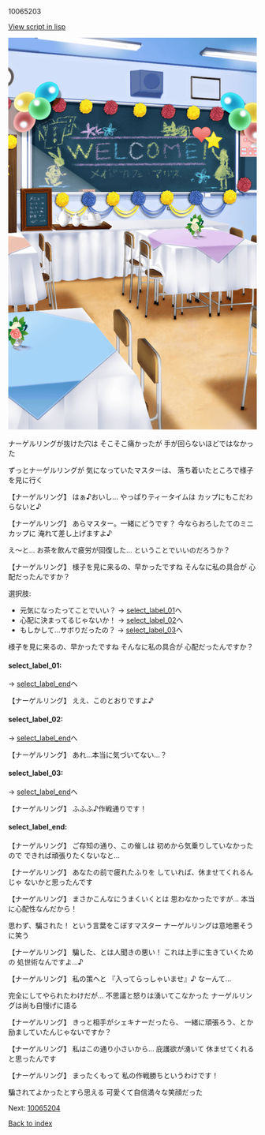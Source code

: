 10065203

[View script in lisp](../scripts/10065203.txt)

![classroom01_culturefestival_daytime.png](../images/backgrounds/classroom01_culturefestival_daytime.png)

ナーゲルリングが抜けた穴は
そこそこ痛かったが
手が回らないほどではなかった

ずっとナーゲルリングが
気になっていたマスターは、
落ち着いたところで様子を見に行く

【ナーゲルリング】
はぁ♪おいし…
やっぱりティータイムは
カップにもこだわらないと♪

【ナーゲルリング】
あらマスター。一緒にどうです？
今ならおろしたてのミニカップに
淹れて差し上げますよ♪

え～と…
お茶を飲んで疲労が回復した…
ということでいいのだろうか？

【ナーゲルリング】
様子を見に来るの、早かったですね
そんなに私の具合が
心配だったんですか？

選択肢:
- 元気になったってことでいい？ → [select_label_01](#select_label_01)へ
- 心配に決まってるじゃないか！ → [select_label_02](#select_label_02)へ
- もしかして…サボりだったの？ → [select_label_03](#select_label_03)へ

様子を見に来るの、早かったですね
そんなに私の具合が
心配だったんですか？

#### select_label_01:
 → [select_label_end](#select_label_end)へ

【ナーゲルリング】
ええ、このとおりですよ♪

#### select_label_02:
 → [select_label_end](#select_label_end)へ

【ナーゲルリング】
あれ…本当に気づいてない…？

#### select_label_03:
 → [select_label_end](#select_label_end)へ

【ナーゲルリング】
ふふふ♪作戦通りです！

#### select_label_end:

【ナーゲルリング】
ご存知の通り、この催しは
初めから気乗りしていなかったので
できれば頑張りたくないなと…

【ナーゲルリング】
あなたの前で疲れたふりを
していれば、休ませてくれるんじゃ
ないかと思ったんです

【ナーゲルリング】
まさかこんなにうまくいくとは
思わなかったですが…
本当に心配性なんだから！

思わず、騙された！
という言葉をこぼすマスター
ナーゲルリングは意地悪そうに笑う

【ナーゲルリング】
騙した、とは人聞きの悪い！
これは上手に生きていくための
処世術なんですよ…♪

【ナーゲルリング】
私の策へと
『入ってらっしゃいませ』♪
なーんて…

完全にしてやられたわけだが…
不思議と怒りは湧いてこなかった
ナーゲルリングは尚も自慢げに語る

【ナーゲルリング】
きっと相手がシェキナーだったら、
一緒に頑張ろう、とか
励ましていたんじゃないですか？

【ナーゲルリング】
私はこの通り小さいから…
庇護欲が湧いて
休ませてくれると思ったんです

【ナーゲルリング】
まったくもって
私の作戦勝ちというわけです！

騙されてよかったとすら思える
可愛くて自信満々な笑顔だった


Next: [10065204](10065204.md)

[Back to index](index.md)
